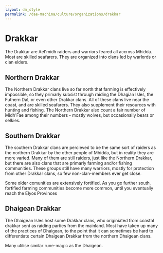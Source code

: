 ```yaml
---
layout: dm_style
permalink: /dae-machina/culture/organizations/drakkar
---
```


# Drakkar

The Drakkar are Ael'midh raiders and warriors feared all accross Mhidda. Most are skilled seafarers.
They are organized into clans led by warlords or clan elders.

## Northern Drakkar

The Northern Drakkar clans live so far north that farming is effectively impossible, so they primarly subsist through raiding the Dhagian Isles, the Futhern Dal, or even other Drakkar clans.
All of these clans live near the coast, and are skilled seafarers. They also supplement their resources with hunting and fishing.
The Northern Drakkar also count a fair number of Midh'Fae among their numbers - mostly wolves, but occasionally bears or selkies.


## Southern Drakkar

The southern Drakkar clans are percieved to be the same sort of raiders as the northern Drakkar by the other people of Mhidda, but in reality they are more varied.
Many of them are still raiders, just like the Northern Drakkar, but there are also clans that are primarly farming and/or fishing communities. These groups still have many warriors, mostly for protection from other Drakkar clans, 
so few non-clan-members ever get close.

Some older comunities are extensively fortified. As you go further south, fortified farming communities become more common, until you eventually reach the Elyos Provinces

## Dhaigean Drakkar

The Dhaigean Isles host some Drakkar clans, who originiated from coastal drakkar sent as raiding parties from the mainland.
Most have taken up many of the practices of Dhaigean, to the point that it can sometimes be hard to differentiate certain Dhaigean Drakkar from the northern Dhaigean clans.

Many utilise similar rune-magic as the Dhaigean. 